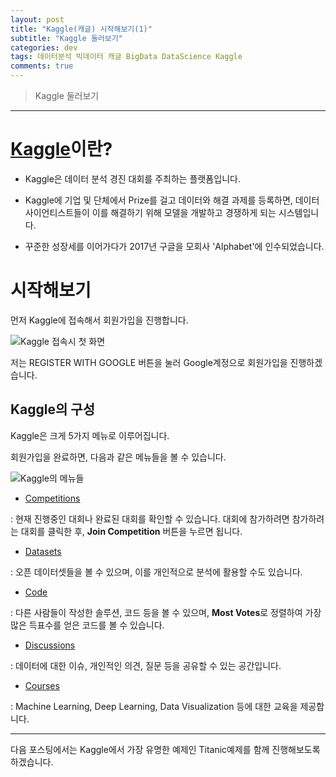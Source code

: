 ```yaml
---  
layout: post  
title: "Kaggle(캐글) 시작해보기(1)"  
subtitle: "Kaggle 둘러보기"  
categories: dev
tags: 데이터분석 빅데이터 캐글 BigData DataScience Kaggle
comments: true  
---  
```


> Kaggle 둘러보기

---

# [Kaggle](https://www.kaggle.com/)이란?

+ Kaggle은 데이터 분석 경진 대회를 주최하는 플랫폼입니다.

+ Kaggle에 기업 및 단체에서 Prize를 걸고 데이터와 해결 과제를 등록하면, 데이터 사이언티스트들이 이를 해결하기 위해 모델을 개발하고 경쟁하게 되는 시스템입니다.

+ 꾸준한 성장세를 이어가다가 2017년 구글을 모회사 'Alphabet'에 인수되었습니다.


# 시작해보기

먼저 Kaggle에 접속해서 회원가입을 진행합니다.

![Kaggle 접속시 첫 화면](https://songhwee1.github.io/assets/img/dev/dataScience/kaggle_first_page.png "Kaggle 접속시 첫 화면")

저는 REGISTER WITH GOOGLE 버튼을 눌러 Google계정으로 회원가입을 진행하겠습니다.

## Kaggle의 구성

Kaggle은 크게 5가지 메뉴로 이루어집니다.

회원가입을 완료하면, 다음과 같은 메뉴들을 볼 수 있습니다.

![Kaggle의 메뉴들](https://songhwee1.github.io/assets/img/dev/dataScience/kaggle_menu.png "Kaggle의 메뉴들")

+ [Competitions](https://www.kaggle.com/competitions) 

: 현재 진행중인 대회나 완료된 대회를 확인할 수 있습니다. 대회에 참가하려면 참가하려는 대회를 클릭한 후, **Join Competition** 버튼을 누르면 됩니다.


+ [Datasets](https://www.kaggle.com/datasets)

: 오픈 데이터셋들을 볼 수 있으며, 이를 개인적으로 분석에 활용할 수도 있습니다.

+ [Code](https://www.kaggle.com/code)

: 다른 사람들이 작성한 솔루션, 코드 등을 볼 수 있으며, **Most Votes**로 정렬하여 가장 많은 득표수를 얻은 코드를 볼 수 있습니다.

+ [Discussions](https://www.kaggle.com/discussions)

: 데이터에 대한 이슈, 개인적인 의견, 질문 등을 공유할 수 있는 공간입니다.

+ [Courses](https://www.kaggle.com/courses)

: Machine Learning, Deep Learning, Data Visualization 등에 대한 교육을 제공합니다.

-----

다음 포스팅에서는 Kaggle에서 가장 유명한 예제인 Titanic예제를 함께 진행해보도록 하겠습니다.